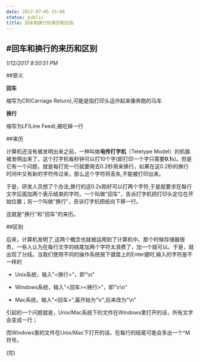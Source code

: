 ```yaml
---
date: 2017-07-05 15:04
status: public
title: 回车和换行的来历和区别
---
```


#回车和换行的来历和区别
--------------------------------------
*1/12/2017 8:50:51 PM* 


##原义

**回车**  

缩写为CR(Carriage Return),可能是指打印头运作起来像奔跑的马车

**换行**  

缩写为LF(Line Feed),被吃掉一行

##来历

计算机还没有被发明出来之前，一种叫做**电传打字机**（Teletype Model）的机器被发明出来了，这个打字机每秒钟可以打10个字(即打印一个字只需要**0.1**s)。但是它有一个问题，就是每打完一行就要用去0.2秒用来换行，如果在这0.2秒的换行时间中又有新的字符传过来，那么这个字符将丢失,不能被打印出来。

于是，研发人员想了个办法,换行的这0.2s刚好可以打两个字符,于是就要求在每行文字后面加两个表示结束的字符。一个叫做"回车"，告诉打字机把打印头定位在开始位置；另一个叫做"换行"，告诉打字机把纸向下移一行。

这就是"换行"和"回车"的来历。

##区别

后来，计算机发明了,这两个概念也就被运用到了计算机中。那个时候存储器很贵，一些人认为在每行文字的结尾加两个字符太浪费了，加一个就可以。于是，就出现了分歧。当我们使用不同的操作系统按下键盘上的Enter键时,输入的字符是不一样的

* Unix系统，输入"<换行>"，即"\n"

* Windows系统，输入"<回车><换行>"，即"\r\n"

* Mac系统，输入"<回车>",最开始为"\r",后来改为"\n"

引起的一个问题就是，Unix/Mac系统下的文件在Windows里打开的话，所有文字会变成一行；

而Windows里的文件在Unix/Mac下打开的话，在每行的结尾可能会多出一个\^M符号。

(完)
